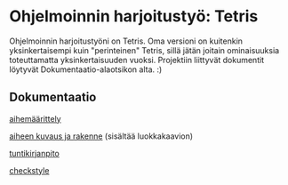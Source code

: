 # Ohjelmoinnin harjoitustyö: Tetris

Ohjelmoinnin harjoitustyöni on Tetris. Oma versioni on kuitenkin yksinkertaisempi kuin "perinteinen" Tetris, sillä jätän joitain ominaisuuksia toteuttamatta yksinkertaisuuden vuoksi. Projektiin liittyvät dokumentit löytyvät Dokumentaatio-alaotsikon alta. :)

## Dokumentaatio
[aihemäärittely](/dokumentaatio/aihemaarittely.md)

[aiheen kuvaus ja rakenne](/dokumentaatio/aiheenKuvausJaRakenne.md) (sisältää luokkakaavion)

[tuntikirjanpito](/dokumentaatio/tuntikirjanpito.md)

[checkstyle](file:///home/salmisar/Javalabra2017/Tetris/target/site/checkstyle.html)
